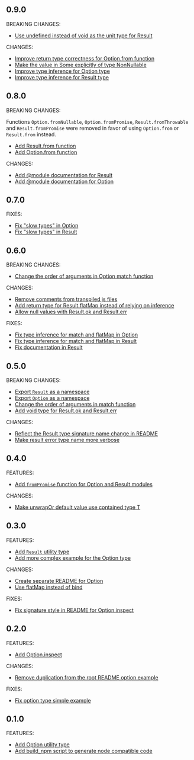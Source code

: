 ## 0.9.0

BREAKING CHANGES:

- [Use undefined instead of void as the unit type for Result](https://github.com/erikjuhani/fp-utils/commit/622ce74ef7d81d4fa7d7cbc2326683707d0500f8)

CHANGES:

- [Improve return type correctness for Option.from function](https://github.com/erikjuhani/fp-utils/commit/bf1aa6bddb5ad8ef7e557314e4d6c309484449d4)
- [Make the value in Some explicitly of type NonNullable](https://github.com/erikjuhani/fp-utils/commit/d7e81fc315208d3d2f24b4cccbf591eaa93b30a9)
- [Improve type inference for Option type](https://github.com/erikjuhani/fp-utils/commit/d7299901c2be5d8938bb7ac0c0b97eb44db29690)
- [Improve type inference for Result type](https://github.com/erikjuhani/fp-utils/commit/b1db0bd740f02c355d6c0d5adc5df0112eba608b)

## 0.8.0

BREAKING CHANGES:

Functions `Option.fromNullable`, `Option.fromPromise`, `Result.fromThrowable`
and `Result.fromPromise` were removed in favor of using `Option.from` or
`Result.from` instead.

- [Add Result.from function](https://github.com/erikjuhani/fp-utils/commit/0cee6743007ba340f9ddc951811a89cc7e30a423)
- [Add Option.from function](https://github.com/erikjuhani/fp-utils/commit/0dcb11658fbdac2457c73219b3cdb05b81a35c30)

CHANGES:

- [Add @module documentation for Result](https://github.com/erikjuhani/fp-utils/commit/54cf8c6d5deeac325157e146a2403c2a26d6b3cd)
- [Add @module documentation for Option](https://github.com/erikjuhani/fp-utils/commit/a22aa43f6b1d7cab77ba13f2ecc80d2bfbfe8112)

## 0.7.0

FIXES:

- [Fix "slow types" in Option](https://github.com/erikjuhani/fp-utils/commit/17023841fe6e8379095a35b7cfb03ef08d7ce49d)
- [Fix "slow types" in Result](https://github.com/erikjuhani/fp-utils/commit/7b69d5b42093b02677d1061b760ff1201c1ed34f)

## 0.6.0

BREAKING CHANGES:

- [Change the order of arguments in Option match function](https://github.com/erikjuhani/fp-utils/commit/c2a49e63b9d2595cfcf33468f604fdaa8260e025)

CHANGES:

- [Remove comments from transpiled js files](https://github.com/erikjuhani/fp-utils/commit/e5747f15ff04c11ff85c3595bc3f0e234d5ae59b)
- [Add return type for Result.flatMap instead of relying on inference](https://github.com/erikjuhani/fp-utils/commit/87d303392fc379d62f7f96609b20582b819bed06)
- [Allow null values with Result.ok and Result.err](https://github.com/erikjuhani/fp-utils/commit/c26229b61ace28e26d228935fa0b7bc289c770bb)

FIXES:

- [Fix type inference for match and flatMap in Option](https://github.com/erikjuhani/fp-utils/commit/5c44c344bcad59d4bb74a4461178c1a77bde5a9a)
- [Fix type inference for match and flatMap in Result](https://github.com/erikjuhani/fp-utils/commit/a019ce313a7c3b80a3faa35837785a6e04caacb5)
- [Fix documentation in Result](https://github.com/erikjuhani/fp-utils/commit/6c1c1eebe6f53eb2ebcd57df2ed757193810b8b6)

## 0.5.0

BREAKING CHANGES:

- [Export `Result` as a namespace](https://github.com/erikjuhani/fp-utils/commit/1f5efa949fe30dbece13f178a24022bd52eff20b)
- [Export `Option` as a namespace](https://github.com/erikjuhani/fp-utils/commit/1b6d1d47cfcaa1497fe31021417333b1a5dad1ba)
- [Change the order of arguments in match function](https://github.com/erikjuhani/fp-utils/commit/e2e12d57e0733195ec747f52afc59ea34d1c19cf)
- [Add void type for Result.ok and Result.err](https://github.com/erikjuhani/fp-utils/commit/9ebde8d494af0ec6db79246a86f6f16ee1275d80)

CHANGES:

- [Reflect the Result type signature name change in README](https://github.com/erikjuhani/fp-utils/commit/3313436dde27a6723b17a122ca3e83baf63e6522)
- [Make result error type name more verbose](https://github.com/erikjuhani/fp-utils/commit/e4ce48488e5ba84ed018db9c19fcd74297d77b6a)

## 0.4.0

FEATURES:

- [Add `fromPromise` function for Option and Result modules](https://github.com/erikjuhani/fp-utils/commit/875043737fbb266da246fe355a61c0c71efb123f)

CHANGES:

- [Make unwrapOr default value use contained type T](https://github.com/erikjuhani/fp-utils/commit/31f0cc25dcf4f2fc95d00ececbc012ab0a3b818b)

## 0.3.0

FEATURES:

- [Add `Result` utility type](https://github.com/erikjuhani/fp-utils/commit/a62299f4b24e829264d7bb006057ada3552fd409)
- [Add more complex example for the Option type](https://github.com/erikjuhani/fp-utils/commit/de8488c25b22644c487d6caac1cbbadd227c975b)

CHANGES:

- [Create separate README for Option](https://github.com/erikjuhani/fp-utils/commit/6ccc036bfe21bfad422115b7bbecb5fa38751ccd)
- [Use flatMap instead of bind](https://github.com/erikjuhani/fp-utils/commit/32d7938dae4c4bc8f81023e30c08ade28e7727c8)

FIXES:

- [Fix signature style in README for Option.inspect](https://github.com/erikjuhani/fp-utils/commit/e1a38bbe400e6ed3ffc2a4c200479865bb072af3)

## 0.2.0

FEATURES:

- [Add Option.inspect](https://github.com/erikjuhani/fp-utils/commit/242ad2d425111da0cf88ab927af840ea1dabe5fc)

CHANGES:

- [Remove duplication from the root README option example](https://github.com/erikjuhani/fp-utils/commit/c01c6d0c53908eaa48f5f86e8058328a68bdb689)

FIXES:

- [Fix option type simple example](https://github.com/erikjuhani/fp-utils/commit/64d80cf228da6743c0e382e0026d62f871f9fcd5)

## 0.1.0

FEATURES:

- [Add Option utility type](https://github.com/erikjuhani/fp-utils/commit/ef748659930ee8d8b9b71c91fdf3c1c67d33b124)
- [Add build_npm script to generate node compatible code](https://github.com/erikjuhani/fp-utils/commit/dc63b18edae5647998276ac5dc7acd0173f63c08)

